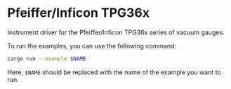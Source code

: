 # Pfeiffer/Inficon TPG36x

Instrument driver for the Pfeiffer/Inficon TPG36x series of vacuum gauges.

To run the examples, you can use the following command:

```bash
cargo run --example $NAME
``` 

Here, `$NAME` should be replaced with the name of the example you want to run.
